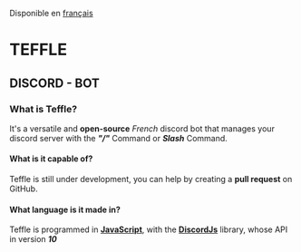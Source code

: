 Disponible en [français](README.md)

# TEFFLE
## DISCORD - BOT

### What is Teffle?
It's a versatile and **open-source** *French* discord bot that manages your discord server with the ***"/"*** Command or ***Slash*** Command.

#### What is it capable of?
Teffle is still under development, you can help by creating a **pull request** on GitHub.

#### What language is it made in?
Teffle is programmed in **[JavaScript](https://www.google.com/search?q=javascript)**, with the **[DiscordJs](https://discordjs.guide)** library, whose API in version ***10***
